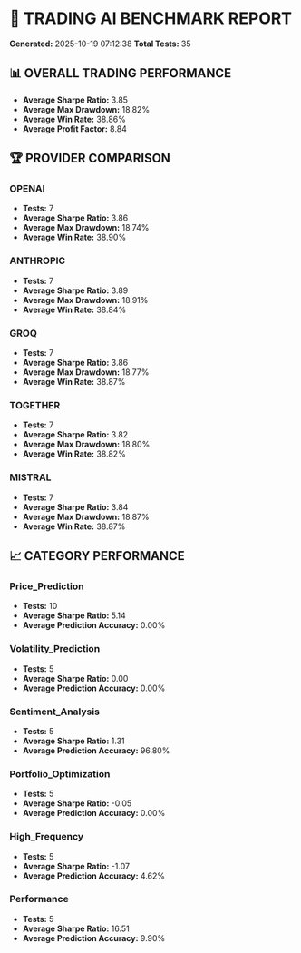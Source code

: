 # 🚀 TRADING AI BENCHMARK REPORT

**Generated:** 2025-10-19 07:12:38
**Total Tests:** 35

## 📊 OVERALL TRADING PERFORMANCE

- **Average Sharpe Ratio:** 3.85
- **Average Max Drawdown:** 18.82%
- **Average Win Rate:** 38.86%
- **Average Profit Factor:** 8.84

## 🏆 PROVIDER COMPARISON

### OPENAI
- **Tests:** 7
- **Average Sharpe Ratio:** 3.86
- **Average Max Drawdown:** 18.74%
- **Average Win Rate:** 38.90%

### ANTHROPIC
- **Tests:** 7
- **Average Sharpe Ratio:** 3.89
- **Average Max Drawdown:** 18.91%
- **Average Win Rate:** 38.84%

### GROQ
- **Tests:** 7
- **Average Sharpe Ratio:** 3.86
- **Average Max Drawdown:** 18.77%
- **Average Win Rate:** 38.87%

### TOGETHER
- **Tests:** 7
- **Average Sharpe Ratio:** 3.82
- **Average Max Drawdown:** 18.80%
- **Average Win Rate:** 38.82%

### MISTRAL
- **Tests:** 7
- **Average Sharpe Ratio:** 3.84
- **Average Max Drawdown:** 18.87%
- **Average Win Rate:** 38.87%

## 📈 CATEGORY PERFORMANCE

### Price_Prediction
- **Tests:** 10
- **Average Sharpe Ratio:** 5.14
- **Average Prediction Accuracy:** 0.00%

### Volatility_Prediction
- **Tests:** 5
- **Average Sharpe Ratio:** 0.00
- **Average Prediction Accuracy:** 0.00%

### Sentiment_Analysis
- **Tests:** 5
- **Average Sharpe Ratio:** 1.31
- **Average Prediction Accuracy:** 96.80%

### Portfolio_Optimization
- **Tests:** 5
- **Average Sharpe Ratio:** -0.05
- **Average Prediction Accuracy:** 0.00%

### High_Frequency
- **Tests:** 5
- **Average Sharpe Ratio:** -1.07
- **Average Prediction Accuracy:** 4.62%

### Performance
- **Tests:** 5
- **Average Sharpe Ratio:** 16.51
- **Average Prediction Accuracy:** 9.90%

